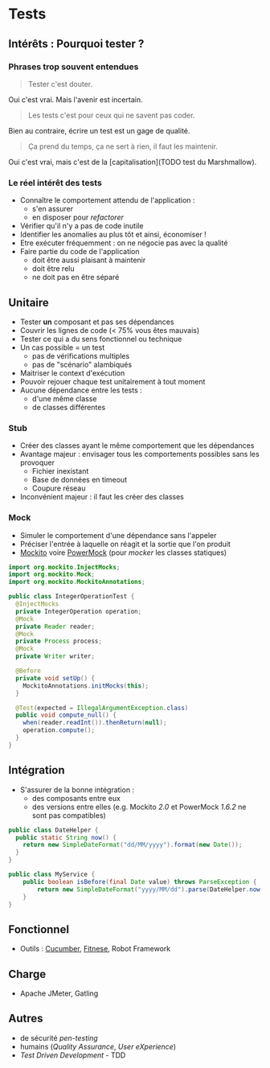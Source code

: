 # Tests

## Intérêts : Pourquoi tester ?

### Phrases trop souvent entendues

> Tester c'est douter.

Oui c'est vrai. Mais l'avenir est incertain.

> Les tests c'est pour ceux qui ne savent pas coder.

Bien au contraire, écrire un test est un gage de qualité.

> Ça prend du temps, ça ne sert à rien, il faut les maintenir.

Oui c'est vrai, mais c'est de la [capitalisation](TODO test du Marshmallow).

### Le réel intérêt des tests

* Connaître le comportement attendu de l'application :
    - s'en assurer
    - en disposer pour *refactorer*
* Vérifier qu'il n'y a pas de code inutile
* Identifier les anomalies au plus tôt et ainsi, économiser !
* Etre exécuter fréquemment : on ne négocie pas avec la qualité
* Faire partie du code de l'application
    - doit être aussi plaisant à maintenir
    - doit être relu
    - ne doit pas en être séparé

## Unitaire

* Tester **un** composant et pas ses dépendances
* Couvrir les lignes de code (< 75% vous êtes mauvais)
* Tester ce qui a du sens fonctionnel ou technique
* Un cas possible = un test
    - pas de vérifications multiples
    - pas de "scénario" alambiqués
* Maitriser le context d'exécution
* Pouvoir rejouer chaque test unitairement à tout moment
* Aucune dépendance entre les tests :
    - d'une même classe
    - de classes différentes

### Stub

* Créer des classes ayant le même comportement que les dépendances
* Avantage majeur : envisager tous les comportements possibles sans les provoquer
    - Fichier inexistant
    - Base de données en timeout
    - Coupure réseau
* Inconvénient majeur : il faut les créer des classes

### Mock

* Simuler le comportement d'une dépendance sans l'appeler
* Préciser l'entrée à laquelle on réagit et la sortie que l'on produit
* [Mockito](http://mockito.org) voire [PowerMock](https://github.com/jayway/powermock) (pour *mocker* les classes statiques)

```java
import org.mockito.InjectMocks;
import org.mockito.Mock;
import org.mockito.MockitoAnnotations;

public class IntegerOperationTest {
  @InjectMocks
  private IntegerOperation operation;
  @Mock
  private Reader reader;
  @Mock
  private Process process;
  @Mock
  private Writer writer;

  @Before
  private void setUp() {
    MockitoAnnotations.initMocks(this);
  }

  @Test(expected = IllegalArgumentException.class)
  public void compute_null() {
    when(reader.readInt()).thenReturn(null);
    operation.compute();
  }
}
```

## Intégration

* S'assurer de la bonne intégration :
    - des composants entre eux
    - des versions entre elles (e.g. Mockito *2.0* et PowerMock *1.6.2* ne sont pas compatibles)

```java
public class DateHelper {
  public static String now() {
    return new SimpleDateFormat("dd/MM/yyyy").format(new Date());
  }
}

public class MyService {
    public boolean isBefore(final Date value) throws ParseException {
        return new SimpleDateFormat("yyyy/MM/dd").parse(DateHelper.now()).before(value); // Mostly true
    }
}
```

## Fonctionnel

* Outils : [Cucumber](https://cucumber.io), [Fitnese](http://www.fitnesse.org), Robot Framework

## Charge

* Apache JMeter, Gatling

## Autres

* de sécurité *pen-testing*
* humains (*Quality Assurance*, *User eXperience*)
* *Test Driven Development* - TDD